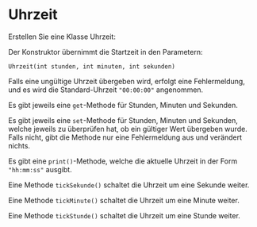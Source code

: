 # Uhrzeit #

Erstellen Sie eine Klasse Uhrzeit:

Der Konstruktor übernimmt die Startzeit in den Parametern:
```
Uhrzeit(int stunden, int minuten, int sekunden)
```

Falls eine ungültige Uhrzeit übergeben wird, erfolgt eine Fehlermeldung, und es wird die Standard-Uhrzeit `"00:00:00"` angenommen.


Es gibt jeweils eine `get`-Methode für Stunden, Minuten und Sekunden.


Es gibt jeweils eine `set`-Methode für Stunden, Minuten und Sekunden, welche jeweils zu überprüfen hat, ob ein gültiger Wert übergeben wurde. Falls nicht, gibt die Methode nur eine Fehlermeldung aus und verändert nichts.


Es gibt eine `print()`-Methode, welche die aktuelle Uhrzeit in der Form `"hh:mm:ss"` ausgibt.


Eine Methode `tickSekunde()` schaltet die Uhrzeit um eine Sekunde weiter.

Eine Methode `tickMinute()` schaltet die Uhrzeit um eine Minute weiter.

Eine Methode `tickStunde()` schaltet die Uhrzeit um eine Stunde weiter.


